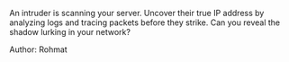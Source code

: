 An intruder is scanning your server. Uncover their true IP address by analyzing logs and tracing packets before they strike. Can you reveal the shadow lurking in your network?

Author: Rohmat
